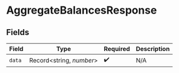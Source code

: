 # AggregateBalancesResponse


## Fields

| Field                    | Type                     | Required                 | Description              |
| ------------------------ | ------------------------ | ------------------------ | ------------------------ |
| `data`                   | Record<string, *number*> | :heavy_check_mark:       | N/A                      |